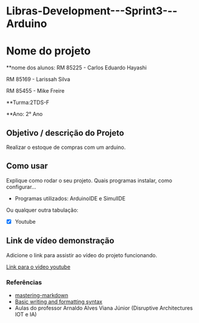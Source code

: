 # Libras-Development---Sprint3---Arduino

# Nome do projeto

**nome dos alunos: RM 85225 - Carlos Eduardo Hayashi

RM 85169 - Larissah Silva

RM 85455 - Mike Freire

**Turma:2TDS-F

**Ano: 2° Ano

## Objetivo / descrição do Projeto

Realizar o estoque de compras com um arduino.

## Como usar 

Explique como rodar o seu projeto. Quais programas instalar, como configurar... 

* Programas utilizados: ArduinoIDE e SimulIDE

Ou qualquer outra tabulação:

- [x] Youtube

## Link de vídeo demonstração

Adicione o link para assistir ao vídeo do projeto funcionando.

[Link para o video youtube](https://www.youtube.com/watch?v=xva71wynxS0)


### Referências 

* [mastering-markdown](https://guides.github.com/features/mastering-markdown/)
* [Basic writing and formatting syntax](https://docs.github.com/en/github/writing-on-github/getting-started-with-writing-and-formatting-on-github/basic-writing-and-formatting-syntax)
* Aulas do professor Arnaldo Alves Viana Júnior (Disruptive Architectures IOT e IA)
